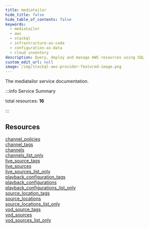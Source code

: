 ```yaml
---
title: mediatailor
hide_title: false
hide_table_of_contents: false
keywords:
  - mediatailor
  - aws
  - stackql
  - infrastructure-as-code
  - configuration-as-data
  - cloud inventory
description: Query, deploy and manage AWS resources using SQL
custom_edit_url: null
image: /img/stackql-aws-provider-featured-image.png
---
```


The mediatailor service documentation.

:::info Service Summary

<div class="row">
<div class="providerDocColumn">
<span>total resources:&nbsp;<b>16</b></span><br />
</div>
</div>

:::

## Resources
<div class="row">
<div class="providerDocColumn">
<a href="/services/mediatailor/channel_policies/">channel_policies</a><br />
<a href="/services/mediatailor/channel_tags/">channel_tags</a><br />
<a href="/services/mediatailor/channels/">channels</a><br />
<a href="/services/mediatailor/channels_list_only/">channels_list_only</a><br />
<a href="/services/mediatailor/live_source_tags/">live_source_tags</a><br />
<a href="/services/mediatailor/live_sources/">live_sources</a><br />
<a href="/services/mediatailor/live_sources_list_only/">live_sources_list_only</a><br />
<a href="/services/mediatailor/playback_configuration_tags/">playback_configuration_tags</a>
</div>
<div class="providerDocColumn">
<a href="/services/mediatailor/playback_configurations/">playback_configurations</a><br />
<a href="/services/mediatailor/playback_configurations_list_only/">playback_configurations_list_only</a><br />
<a href="/services/mediatailor/source_location_tags/">source_location_tags</a><br />
<a href="/services/mediatailor/source_locations/">source_locations</a><br />
<a href="/services/mediatailor/source_locations_list_only/">source_locations_list_only</a><br />
<a href="/services/mediatailor/vod_source_tags/">vod_source_tags</a><br />
<a href="/services/mediatailor/vod_sources/">vod_sources</a><br />
<a href="/services/mediatailor/vod_sources_list_only/">vod_sources_list_only</a>
</div>
</div>